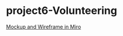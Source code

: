 # project6-Volunteering
[Mockup and Wireframe in Miro](https://miro.com/app/board/uXjVP1cLd4U=/?share_link_id=8348081238)
